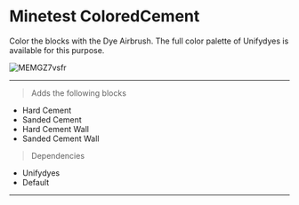 # Minetest ColoredCement

Color the blocks with the Dye Airbrush. The full color palette of Unifydyes is available for this purpose.

![MEMGZ7vsfr](https://user-images.githubusercontent.com/14333843/118171509-94ebb200-b42b-11eb-8b29-1bd5617c4225.png)

_______________________________________
> Adds the following blocks
  - Hard Cement
  - Sanded Cement
  - Hard Cement Wall
  - Sanded Cement Wall

> Dependencies
  - Unifydyes
  - Default


_______________________________________
